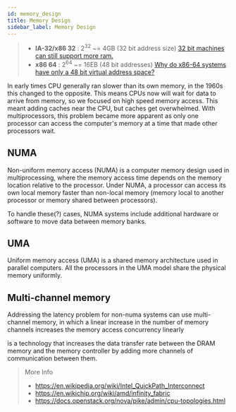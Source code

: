```yaml
---
id: memory_design
title: Memory Design
sidebar_label: Memory Design
---
```


> - **IA-32/x86 32** : $2^{32}$ ~= 4GB (32 bit address size) [32 bit machines can still support more ram.](https://en.wikipedia.org/wiki/Physical_Address_Extension)
> - **x86 64** : $2^{64}$ ~= 16EB (48 bit addresses) [Why do x86-64 systems have only a 48 bit virtual address space?](https://stackoverflow.com/questions/6716946/why-do-x86-64-systems-have-only-a-48-bit-virtual-address-space)

In early times CPU generally ran slower than its own memory, in the 1960s this changed to the opposite. This means CPUs now will wait for data to arrive from memory, so we focused on high speed memory access. This meant adding caches near the CPU, but caches get overwhelmed. With multiprocessors, this problem became more apparent as only one processor can access the computer's memory at a time that made other processors wait.

## NUMA

Non-uniform memory access (NUMA) is a computer memory design used in multiprocessing, where the memory access time depends on the memory location relative to the processor.
Under NUMA, a processor can access its own local memory faster than non-local memory (memory local to another processor or memory shared between processors).

To handle these(?) cases, NUMA systems include additional hardware or software to move data between memory banks.

## UMA

Uniform memory access (UMA) is a shared memory architecture used in parallel computers. All the processors in the UMA model share the physical memory uniformly.

## Multi-channel memory

Addressing the latency problem for non-numa systems can use multi-channel memory, in which a linear increase in the number of memory channels increases the memory access concurrency linearly

is a technology that increases the data transfer rate between the DRAM memory and the memory controller by adding more channels of communication between them.

> More Info
>
> - https://en.wikipedia.org/wiki/Intel_QuickPath_Interconnect
> - https://en.wikichip.org/wiki/amd/infinity_fabric
> - https://docs.openstack.org/nova/pike/admin/cpu-topologies.html
